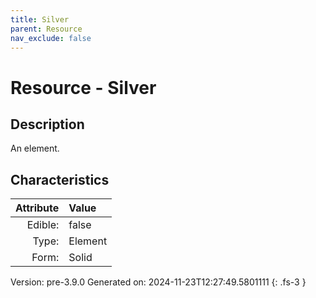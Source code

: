 ```yaml
---
title: Silver
parent: Resource
nav_exclude: false
---
```

# Resource - Silver

## Description
An element.

## Characteristics

| Attribute      | Value |
|--------:|:------|
|Edible:|false|
|Type:|Element|
|Form:|Solid|
 



    

Version: pre-3.9.0 Generated on: 2024-11-23T12:27:49.5801111
{: .fs-3 }

